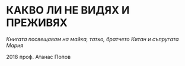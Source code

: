 # КАКВО ЛИ НЕ ВИДЯХ И ПРЕЖИВЯХ

*Книгата посвещавам на майка, татко, братчето Китан и съпругата Мария*

2018 проф. Атанас Попов
